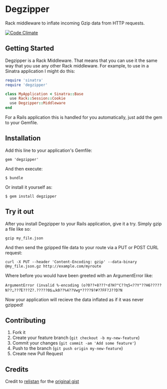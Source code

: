 # Degzipper
Rack middleware to inflate incoming Gzip data from HTTP requests.

[![Code Climate](https://codeclimate.com/github/andrhamm/degzipper.png)](https://codeclimate.com/github/andrhamm/degzipper)

## Getting Started
Degzipper is a Rack Middleware. That means that you can use it the same way that you use any other Rack middleware. For example, to use in a Sinatra application I might do this:

```ruby
require 'sinatra'
require 'degzipper'

class MyApplication < Sinatra::Base
  use Rack::Session::Cookie
  use Degzipper::Middleware
end
```

For a Rails application this is handled for you automatically, just add the gem to your Gemfile.

## Installation

Add this line to your application's Gemfile:

    gem 'degzipper'

And then execute:

    $ bundle

Or install it yourself as:

    $ gem install degzipper
    
## Try it out

After you install Degzipper to your Rails application, give it a try. Simply gzip a file like so:

	gzip my_file.json

And then send the gzipped file data to your route via a PUT or POST CURL request:

	curl -X PUT --header 'Content-Encoding: gzip' --data-binary @my_file.json.gz http://example.com/myroute
	
Where before you would have been greeted with an ArgumentError like:

	ArgumentError (invalid %-encoding (o?0??+8???ʶd?H?"C??ԥ5<??Y"??H6?????N??߽???Έ???Z?.?????0$ٸߏk0??%4??Vwg*????9?#?7FF?J??D?N

Now your application will recieve the data inflated as if it was never gzipped!


## Contributing

1. Fork it
2. Create your feature branch (`git checkout -b my-new-feature`)
3. Commit your changes (`git commit -am 'Add some feature'`)
4. Push to the branch (`git push origin my-new-feature`)
5. Create new Pull Request

## Credits
Credit to [relistan](https://github.com/relistan) for the [original gist](https://gist.github.com/relistan/2109707)
